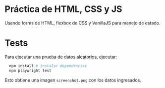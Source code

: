 # Práctica de HTML, CSS y JS

Usando forms de HTML, flexbox de CSS y VanillaJS para manejo de estado.

# Tests

Para ejecutar una prueba de datos aleatorios, ejecutar:
```bash
  npm install # instalar dependencias
  npm playwright test
```
Esto obtiene una imagen `screenshot.png` con los datos ingresados.
